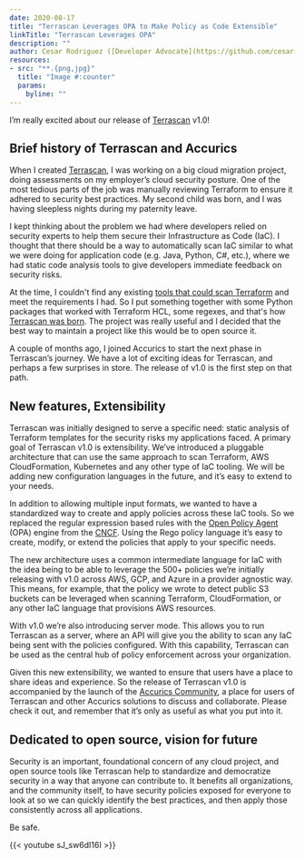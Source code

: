 ```yaml
---
date: 2020-08-17
title: "Terrascan Leverages OPA to Make Policy as Code Extensible"
linkTitle: "Terrascan Leverages OPA"
description: ""
author: Cesar Rodriguez ([Developer Advocate](https://github.com/cesar-rodriguez))
resources:
- src: "**.{png,jpg}"
  title: "Image #:counter"
  params:
    byline: ""
---
```


I’m really excited about our release of [Terrascan](https://github.com/accurics/terrascan) v1.0!

## Brief history of Terrascan and Accurics

When I created [Terrascan](https://github.com/accurics/terrascan), I was working on a big cloud migration project, doing assessments on my employer’s cloud security posture.  One of the most tedious parts of the job was manually reviewing Terraform to ensure it adhered to security best practices. My second child was born, and I was having sleepless nights during my paternity leave.  

I kept thinking about the problem we had where developers relied on security experts to help them secure their Infrastructure as Code (IaC). I thought that there should be a way to automatically scan IaC similar to what we were doing for application code (e.g. Java, Python, C#, etc.), where we had static code analysis tools to give developers immediate feedback on security risks.  

At the time, I couldn't find any existing [tools that could scan Terraform](https://www.accurics.com/integrations/terraform/) and meet the requirements I had.  So I put something together with some Python packages that worked with Terraform HCL, some regexes, and that's how [Terrascan was born](https://runterrascan.io/blog/2020/06/24/securing-infrastructure-as-code-using-terrascan/).  The project was really useful and I decided that the best way to maintain a project like this would be to open source it. 

A couple of months ago, I joined Accurics to start the next phase in Terrascan’s journey. We have a lot of exciting ideas for Terrascan, and perhaps a few surprises in store.  The release of v1.0 is the first step on that path.

## New features, Extensibility

Terrascan was initially designed to serve a specific need: static analysis of Terraform templates for the security risks my applications faced. A primary goal of Terrascan v1.0 is extensibility.  We’ve introduced a pluggable architecture that can use the same approach to scan Terraform, AWS CloudFormation, Kubernetes and any other type of IaC tooling.  We will be adding new configuration languages in the future, and it’s easy to extend to your needs.

In addition to allowing multiple input formats, we wanted to have a standardized way to create and apply policies across these IaC tools. So we replaced the regular expression based rules with the [Open Policy Agent](https://www.openpolicyagent.org/) (OPA) engine from the [CNCF](https://www.cncf.io/).  Using the Rego policy language it’s easy to create, modify, or extend the policies that apply to your specific needs.

The new architecture uses a common intermediate language for IaC with the idea being to be able to leverage the 500+ policies we’re initially releasing with v1.0 across AWS, GCP, and Azure in a provider agnostic way. This means, for example, that the policy we wrote to detect public S3 buckets can be leveraged when scanning Terraform, CloudFormation, or any other IaC language that provisions AWS resources. 

With v1.0 we’re also introducing server mode. This allows you to run Terrascan as a server, where an API will give you the ability to scan any IaC being sent with the policies configured. With this capability, Terrascan can be used as the central hub of policy enforcement across your organization. 

Given this new extensibility, we wanted to ensure that users have a place to share ideas and experience.  So the release of Terrascan v1.0 is accompanied by the launch of the [Accurics Community](https://discord.gg/accurics-community), a place for users of Terrascan and other Accurics solutions to discuss and collaborate.  Please check it out, and remember that it’s only as useful as what you put into it.

## Dedicated to open source, vision for future

Security is an important, foundational concern of any cloud project, and open source tools like Terrascan help to standardize and democratize security in a way that anyone can contribute to.  It benefits all organizations, and the community itself, to have security policies exposed for everyone to look at so we can quickly identify the best practices, and then apply those consistently across all applications.

Be safe.

{{< youtube sJ_sw6dI16I >}}
